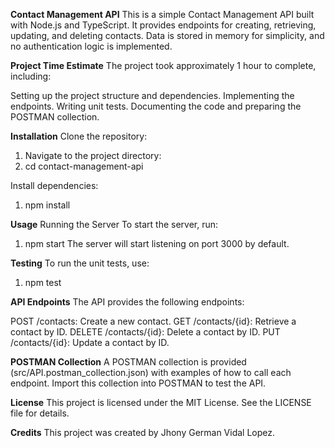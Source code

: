 **Contact Management API**
This is a simple Contact Management API built with Node.js and TypeScript. It provides endpoints for creating, retrieving, updating, and deleting contacts. Data is stored in memory for simplicity, and no authentication logic is implemented.

**Project Time Estimate**
The project took approximately 1 hour to complete, including:

Setting up the project structure and dependencies.
Implementing the endpoints.
Writing unit tests.
Documenting the code and preparing the POSTMAN collection.

**Installation**
Clone the repository:

1. Navigate to the project directory:
2. cd contact-management-api

Install dependencies:

1. npm install

**Usage**
Running the Server
To start the server, run:

1. npm start
The server will start listening on port 3000 by default.

**Testing**
To run the unit tests, use:

1. npm test

**API Endpoints**
The API provides the following endpoints:

POST /contacts: Create a new contact.
GET /contacts/{id}: Retrieve a contact by ID.
DELETE /contacts/{id}: Delete a contact by ID.
PUT /contacts/{id}: Update a contact by ID.

**POSTMAN Collection**
A POSTMAN collection is provided (src/API.postman_collection.json) with examples of how to call each endpoint. Import this collection into POSTMAN to test the API.

**License**
This project is licensed under the MIT License. See the LICENSE file for details.

**Credits**
This project was created by Jhony German Vidal Lopez.